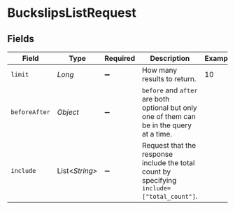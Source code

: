 # BuckslipsListRequest


## Fields

| Field                                                                                       | Type                                                                                        | Required                                                                                    | Description                                                                                 | Example                                                                                     |
| ------------------------------------------------------------------------------------------- | ------------------------------------------------------------------------------------------- | ------------------------------------------------------------------------------------------- | ------------------------------------------------------------------------------------------- | ------------------------------------------------------------------------------------------- |
| `limit`                                                                                     | *Long*                                                                                      | :heavy_minus_sign:                                                                          | How many results to return.                                                                 | 10                                                                                          |
| `beforeAfter`                                                                               | *Object*                                                                                    | :heavy_minus_sign:                                                                          | `before` and `after` are both optional but only one of them can be in the query at a time.<br/> |                                                                                             |
| `include`                                                                                   | List<*String*>                                                                              | :heavy_minus_sign:                                                                          | Request that the response include the total count by specifying `include=["total_count"]`.<br/> |                                                                                             |
